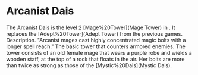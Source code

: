 # Arcanist Dais

The Arcanist Dais is the level 2 [Mage%20Tower](Mage Tower) in . It replaces the [Adept%20Tower](Adept Tower) from the previous games.
Description.
"Arcanist mages cast highly concentrated magic bolts with a longer spell reach."
The basic tower that counters armored enemies. The tower consists of an old female mage that wears a purple robe and wields a wooden staff, at the top of a rock that floats in the air. Her bolts are more than twice as strong as those of the [Mystic%20Dais](Mystic Dais).